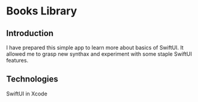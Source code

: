 # Books Library

## Introduction
I have prepared this simple app to learn more about basics of SwiftUI. It allowed me to grasp new synthax and experiment with some staple SwiftUI features.

## Technologies
SwiftUI in Xcode


